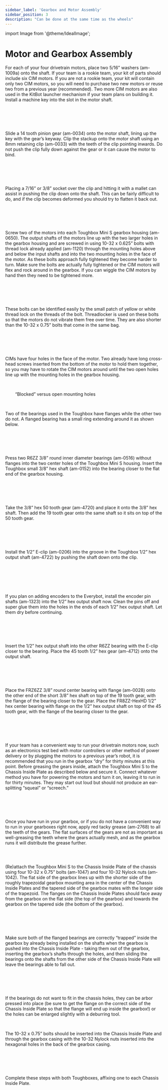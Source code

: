```yaml
---
sidebar_label: 'Gearbox and Motor Assembly'
sidebar_position: 3
description: "Can be done at the same time as the wheels"
---
```


import Image from '@theme/IdealImage';

# Motor and Gearbox Assembly

For each of your four drivetrain motors, place two 5/16&rdquo; washers (am-1009a) onto the shaft. If your team is a rookie team, your kit of parts should include six CIM motors. If you are not a rookie team, your kit will contain only two CIM motors, so you will need to purchase two new motors or reuse two from a previous year (recommended). Two more CIM motors are also used in the KitBot launcher mechanism if your team plans on building it. Install a machine key into the slot in the motor shaft.

<p><br /> </p>

<div style={{overflow: 'hidden', display: 'inline-block', margin: '0.00px 0.00px'}}><span style={{overflow: 'hidden', display: 'inline-block', margin: '0.00px 0.00px', border: '0.00px solid #000000', transform: 'rotate(0.00rad) translateZ(0px)',  width: '402.00px', height: '166.00px'}}><Image autoLoad={"true"} img={require("/static/media/chassis/p1/image_17.jpg")} style={{ width: '651.43px', height: '295.80px', marginLeft: '-37.10px', marginTop: '-35.65px', transform: 'rotate(0.00rad) translateZ(0px)', maxWidth: "none"}}></Image></span></div><div style={{overflow: 'hidden', display: 'inline-block', margin: '0.00px 0.00px'}}><span style={{overflow: 'hidden', display: 'inline-block', margin: '0.00px 0.00px', border: '0.00px solid #000000', transform: 'rotate(0.00rad) translateZ(0px)',  width: '210.54px', height: '164.99px'}}><Image autoLoad={"true"} img={require("/static/media/chassis/p1/image_18.jpg")} style={{ width: '363.33px', height: '164.99px', marginLeft: '-56.80px', marginTop: '0.00px', transform: 'rotate(0.00rad) translateZ(0px)', maxWidth: "none"}}></Image></span></div>

<p><br /> </p>

Slide a 14 tooth pinion gear (am-0034) onto the motor shaft, lining up the key with the gear&rsquo;s keyway. Clip the stackup onto the motor shaft using an 8mm retaining clip (am-0033) with the teeth of the clip pointing inwards. Do not push the clip fully down against the gear or it can cause the motor to bind.

<p><br /> </p>

<div style={{overflow: 'hidden', display: 'inline-block', margin: '0.00px 0.00px'}}><span style={{overflow: 'hidden', display: 'inline-block', margin: '0.00px 0.00px', border: '0.00px solid #000000', transform: 'rotate(0.00rad) translateZ(0px)',  width: '231.73px', height: '218.27px'}}><Image autoLoad={"true"} img={require("/static/media/chassis/p1/image_19.jpg")} style={{ width: '606.71px', height: '277.20px', marginLeft: '-121.34px', marginTop: '0.00px', transform: 'rotate(0.00rad) translateZ(0px)', maxWidth: "none"}}></Image></span></div><div style={{overflow: 'hidden', display: 'inline-block', margin: '0.00px 0.00px'}}><span style={{overflow: 'hidden', display: 'inline-block', margin: '0.00px 0.00px', border: '0.00px solid #000000', transform: 'rotate(0.00rad) translateZ(0px)',  width: '176.50px', height: '216.61px'}}><Image autoLoad={"true"} img={require("/static/media/chassis/p1/image_20.jpg")} style={{ width: '271.70px', height: '596.82px', marginLeft: '-48.26px', marginTop: '-159.95px', transform: 'rotate(0.00rad) translateZ(0px)', maxWidth: "none"}}></Image></span></div><div style={{overflow: 'hidden', display: 'inline-block', margin: '0.00px 0.00px'}}><span style={{overflow: 'hidden', display: 'inline-block', margin: '12.66px -12.66px', border: '0.00px solid #000000', transform: 'rotate(4.71rad) translateZ(0px)',  width: '217.83px', height: '192.50px'}}><Image autoLoad={"true"} img={require("/static/media/chassis/p1/image_21.jpg")} style={{ width: '614.34px', height: '278.12px', marginLeft: '-147.36px', marginTop: '-14.05px', transform: 'rotate(0.00rad) translateZ(0px)', maxWidth: "none"}}></Image></span></div>

<p><br /> </p>

Placing a 7/16&rdquo; or 3/8&rdquo; socket over the clip and hitting it with a mallet can assist in pushing the clip down onto the shaft. This can be fairly difficult to do, and if the clip becomes deformed you should try to flatten it back out.

<p><br /> </p>

<div style={{ textAlign: 'center'}}><div style={{overflow: 'hidden', display: 'inline-block', margin: '0.00px 0.00px'}}><span style={{overflow: 'hidden', display: 'inline-block', margin: '0.00px 0.00px', border: '0.00px solid #000000', transform: 'rotate(0.00rad) translateZ(0px)',  width: '223.31px', height: '183.90px'}}><Image autoLoad={"true"} img={require("/static/media/chassis/p1/image_22.jpg")} style={{ width: '523.72px', height: '237.59px', marginLeft: '-197.12px', marginTop: '-53.69px', transform: 'rotate(0.00rad) translateZ(0px)', maxWidth: "none"}}></Image></span></div></div>

<p><br /> </p>

Screw two of the motors into each Toughbox Mini S gearbox housing (am-0650). The output shafts of the motors line up with the two larger holes in the gearbox housing and are screwed in using 10-32 x 0.625&rdquo; bolts with thread lock already applied (am-1120) through the mounting holes above and below the input shafts and into the two mounting holes in the face of the motor. As these bolts approach fully tightened they become harder to turn. Make sure the bolts are actually fully tightened or the CIM motors will flex and rock around in the gearbox. If you can wiggle the CIM motors by hand then they need to be tightened more.

<p><br /> </p>

<div style={{ textAlign: 'center'}}><div style={{overflow: 'hidden', display: 'inline-block', margin: '0.00px 0.00px'}}><span style={{overflow: 'hidden', display: 'inline-block', margin: '0.00px 0.00px', border: '0.00px solid #000000', transform: 'rotate(0.00rad) translateZ(0px)',  width: '311.50px', height: '254.25px'}}><Image autoLoad={"true"} img={require("/static/media/chassis/p1/image_23.jpg")} style={{ width: '614.47px', height: '279.86px', marginLeft: '-97.29px', marginTop: '-9.04px', transform: 'rotate(0.00rad) translateZ(0px)', maxWidth: "none"}}></Image></span></div><div style={{overflow: 'hidden', display: 'inline-block', margin: '0.00px 0.00px'}}><span style={{overflow: 'hidden', display: 'inline-block', margin: '0.00px 0.00px', border: '0.00px solid #000000', transform: 'rotate(0.00rad) translateZ(0px)',  width: '290.74px', height: '253.75px'}}><Image autoLoad={"true"} img={require("/static/media/chassis/p1/image_24.jpg")} style={{ width: '307.17px', height: '253.75px', marginLeft: '-8.21px', marginTop: '0.00px', transform: 'rotate(0.00rad) translateZ(0px)', maxWidth: "none"}}></Image></span></div></div>

<p><br /> </p>

These bolts can be identified easily by the small patch of yellow or white thread lock on the threads of the bolt. Threadlocker is used on these bolts so that the motors do not vibrate them free over time. They are also shorter than the 10-32 x 0.75&rdquo; bolts that come in the same bag.

<p><br /> </p>

<div style={{ textAlign: 'center'}}><div style={{overflow: 'hidden', display: 'inline-block', margin: '0.00px 0.00px'}}><span style={{overflow: 'hidden', display: 'inline-block', margin: '0.00px 0.00px', border: '0.00px solid #000000', transform: 'rotate(0.00rad) translateZ(0px)',  width: '294.50px', height: '256.97px'}}><Image autoLoad={"true"} img={require("/static/media/chassis/p1/image_25.jpg")} style={{ width: '673.14px', height: '306.46px', marginLeft: '-153.33px', marginTop: '-18.29px', transform: 'rotate(0.00rad) translateZ(0px)', maxWidth: "none"}}></Image></span></div></div>

<p><br /> </p>

CIMs have four holes in the face of the motor. Two already have long cross-head screws inserted from the bottom of the motor to hold them together, so you may have to rotate the CIM motors around until the two open holes line up with the mounting holes in the gearbox housing.

<p><br /> </p>

<div style={{ textAlign: 'center'}}><div style={{overflow: 'hidden', display: 'inline-block', margin: '0.00px 0.00px'}}><span style={{overflow: 'hidden', display: 'inline-block', margin: '0.00px 0.00px', border: '0.00px solid #000000', transform: 'rotate(0.00rad) translateZ(0px)',  width: '173.50px', height: '204.88px'}}><Image autoLoad={"true"} img={require("/static/media/chassis/p1/image_26.jpg")} style={{ width: '267.81px', height: '587.80px', marginLeft: '-33.85px', marginTop: '-168.77px', transform: 'rotate(0.00rad) translateZ(0px)', maxWidth: "none"}}></Image></span></div><div style={{overflow: 'hidden', display: 'inline-block', margin: '0.00px 0.00px'}}><span style={{overflow: 'hidden', display: 'inline-block', margin: '0.00px 0.00px', border: '0.00px solid #000000', transform: 'rotate(0.00rad) translateZ(0px)',  width: '162.50px', height: '203.88px'}}><Image autoLoad={"true"} img={require("/static/media/chassis/p1/image_27.jpg")} style={{ width: '726.71px', height: '330.97px', marginLeft: '-242.24px', marginTop: '-31.83px', transform: 'rotate(0.00rad) translateZ(0px)', maxWidth: "none"}}></Image></span></div></div>

<div style={{ textAlign: 'center'}}>&nbsp;&nbsp;&nbsp;&nbsp;&nbsp;&nbsp;&nbsp;&nbsp;&ldquo;Blocked&rdquo; versus open mounting holes</div>

<p><br /> </p>

Two of the bearings used in the Toughbox have flanges while the other two do not. A flanged bearing has a small ring extending around it as shown below.

<p><br /> </p>

<div style={{ textAlign: 'center'}}><div style={{overflow: 'hidden', display: 'inline-block', margin: '0.00px 0.00px'}}><span style={{overflow: 'hidden', display: 'inline-block', margin: '0.00px 0.00px', border: '0.00px solid #000000', transform: 'rotate(0.00rad) translateZ(0px)',  width: '292.00px', height: '170.00px'}}><Image autoLoad={"true"} img={require("/static/media/chassis/p1/image_28.jpg")} style={{ width: '316.00px', height: '170.00px', marginLeft: '0.00px', marginTop: '0.00px', transform: 'rotate(0.00rad) translateZ(0px)', maxWidth: "none"}}></Image></span></div></div>

<p><br /> </p>

Press two R6ZZ 3/8&rdquo; round inner diameter bearings (am-0516) without flanges into the two center holes of the Toughbox Mini S housing. Insert the Toughbox small 3/8&rdquo; hex shaft (am-0152) into the bearing closer to the flat end of the gearbox housing.

<p><br /> </p>

<div style={{ textAlign: 'center'}}><div style={{overflow: 'hidden', display: 'inline-block', margin: '0.00px 0.00px'}}><span style={{overflow: 'hidden', display: 'inline-block', margin: '0.00px 0.00px', border: '0.00px solid #000000', transform: 'rotate(0.00rad) translateZ(0px)',  width: '253.59px', height: '217.90px'}}><Image autoLoad={"true"} img={require("/static/media/chassis/p1/image_29.jpg")} style={{ width: '676.24px', height: '308.03px', marginLeft: '-148.40px', marginTop: '-14.63px', transform: 'rotate(0.00rad) translateZ(0px)', maxWidth: "none"}}></Image></span></div><div style={{overflow: 'hidden', display: 'inline-block', margin: '0.00px 0.00px'}}><span style={{overflow: 'hidden', display: 'inline-block', margin: '0.00px 0.00px', border: '0.00px solid #000000', transform: 'rotate(0.00rad) translateZ(0px)',  width: '268.18px', height: '218.90px'}}><Image autoLoad={"true"} img={require("/static/media/chassis/p1/image_30.jpg")} style={{ width: '510.14px', height: '231.31px', marginLeft: '-89.63px', marginTop: '-12.41px', transform: 'rotate(0.00rad) translateZ(0px)', maxWidth: "none"}}></Image></span></div></div>

<p><br /> </p>

Take the 3/8&rdquo; hex 50 tooth gear (am-4720) and place it onto the 3/8&rdquo; hex shaft. Then add the 19 tooth gear onto the same shaft so it sits on top of the 50 tooth gear.

<p><br /> </p>

<div style={{ textAlign: 'center'}}><div style={{overflow: 'hidden', display: 'inline-block', margin: '0.00px 0.00px'}}><span style={{overflow: 'hidden', display: 'inline-block', margin: '0.00px 0.00px', border: '0.00px solid #000000', transform: 'rotate(0.00rad) translateZ(0px)',  width: '288.00px', height: '273.80px'}}><Image autoLoad={"true"} img={require("/static/media/chassis/p1/image_31.jpg")} style={{ width: '604.43px', height: '273.80px', marginLeft: '-122.58px', marginTop: '-0.00px', transform: 'rotate(0.00rad) translateZ(0px)', maxWidth: "none"}}></Image></span></div><div style={{overflow: 'hidden', display: 'inline-block', margin: '0.00px 0.00px'}}><span style={{overflow: 'hidden', display: 'inline-block', margin: '0.00px 0.00px', border: '0.00px solid #000000', transform: 'rotate(0.00rad) translateZ(0px)',  width: '283.00px', height: '273.77px'}}><Image autoLoad={"true"} img={require("/static/media/chassis/p1/image_32.jpg")} style={{ width: '692.95px', height: '315.94px', marginLeft: '-167.46px', marginTop: '-34.08px', transform: 'rotate(0.00rad) translateZ(0px)', maxWidth: "none"}}></Image></span></div></div>

<p><br /> </p>

Install the 1/2&rdquo; E-clip (am-0206) into the groove in the Toughbox 1/2&rdquo; hex output shaft (am-4722) by pushing the shaft down onto the clip.

<p><br /> </p>

<div style={{ textAlign: 'center'}}><div style={{overflow: 'hidden', display: 'inline-block', margin: '0.00px 0.00px'}}><span style={{overflow: 'hidden', display: 'inline-block', margin: '0.00px 0.00px', border: '0.00px solid #000000', transform: 'rotate(0.00rad) translateZ(0px)',  width: '387.00px', height: '128.40px'}}><Image autoLoad={"true"} img={require("/static/media/chassis/p1/image_33.jpg")} style={{ width: '553.96px', height: '252.62px', marginLeft: '-77.71px', marginTop: '-67.59px', transform: 'rotate(0.00rad) translateZ(0px)', maxWidth: "none"}}></Image></span></div><div style={{overflow: 'hidden', display: 'inline-block', margin: '0.00px 0.00px'}}><span style={{overflow: 'hidden', display: 'inline-block', margin: '0.00px 0.00px', border: '0.00px solid #000000', transform: 'rotate(0.00rad) translateZ(0px)',  width: '162.50px', height: '128.49px'}}><Image autoLoad={"true"} img={require("/static/media/chassis/p1/image_34.jpg")} style={{ width: '453.49px', height: '206.53px', marginLeft: '-86.92px', marginTop: '-23.01px', transform: 'rotate(0.00rad) translateZ(0px)', maxWidth: "none"}}></Image></span></div>&nbsp; </div>

<p><br /> </p>

If you plan on adding encoders to the Everybot, install the encoder pin shafts (am-1323) into the 1/2&rdquo; hex output shaft now. Clean the pins off and super glue them into the holes in the ends of each 1/2&rdquo; hex output shaft. Let them dry before continuing.

<p><br /> </p>

<div style={{ textAlign: 'center'}}><div style={{overflow: 'hidden', display: 'inline-block', margin: '0.00px 0.00px'}}><span style={{overflow: 'hidden', display: 'inline-block', margin: '0.00px 0.00px', border: '0.00px solid #000000', transform: 'rotate(0.00rad) translateZ(0px)',  width: '463.00px', height: '101.40px'}}><Image autoLoad={"true"} img={require("/static/media/chassis/p1/image_35.jpg")} style={{ width: '720.00px', height: '328.76px', marginLeft: '-54.00px', marginTop: '-72.60px', transform: 'rotate(0.00rad) translateZ(0px)', maxWidth: "none"}}></Image></span></div></div>

<p><br /> </p>

Insert the 1/2&rdquo; hex output shaft into the other R6ZZ bearing with the E-clip closer to the bearing. Place the 45 tooth 1/2&rdquo; hex gear (am-4712) onto the output shaft.

<p><br /> </p>

<div style={{ textAlign: 'center'}}><div style={{overflow: 'hidden', display: 'inline-block', margin: '0.00px 0.00px'}}><span style={{overflow: 'hidden', display: 'inline-block', margin: '0.00px 0.00px', border: '0.00px solid #000000', transform: 'rotate(0.00rad) translateZ(0px)',  width: '265.00px', height: '283.00px'}}><Image autoLoad={"true"} img={require("/static/media/chassis/p1/image_36.jpg")} style={{ width: '720.00px', height: '328.46px', marginLeft: '-176.00px', marginTop: '0.00px', transform: 'rotate(0.00rad) translateZ(0px)', maxWidth: "none"}}></Image></span></div><div style={{overflow: 'hidden', display: 'inline-block', margin: '0.00px 0.00px'}}><span style={{overflow: 'hidden', display: 'inline-block', margin: '0.00px 0.00px', border: '0.00px solid #000000', transform: 'rotate(0.00rad) translateZ(0px)',  width: '266.99px', height: '282.90px'}}><Image autoLoad={"true"} img={require("/static/media/chassis/p1/image_37.jpg")} style={{ width: '281.87px', height: '617.61px', marginLeft: '-8.61px', marginTop: '-96.62px', transform: 'rotate(0.00rad) translateZ(0px)', maxWidth: "none"}}></Image></span></div></div>

<p><br /> </p>

Place the FRZ6ZZ 3/8&rdquo; round center bearing with flange (am-0028) onto the other end of the short 3/8&rdquo; hex shaft on top of the 19 tooth gear, with the flange of the bearing closer to the gear. Place the FR8ZZ-HexHD 1/2&rdquo; hex center bearing with flange on the 1/2&rdquo; hex output shaft on top of the 45 tooth gear, with the flange of the bearing closer to the gear.

<p><br /> </p>

<div style={{ textAlign: 'center'}}><div style={{overflow: 'hidden', display: 'inline-block', margin: '0.00px 0.00px'}}><span style={{overflow: 'hidden', display: 'inline-block', margin: '0.00px 0.00px', border: '0.00px solid #000000', transform: 'rotate(0.00rad) translateZ(0px)',  width: '331.19px', height: '343.90px'}}><Image autoLoad={"true"} img={require("/static/media/chassis/p1/image_38.jpg")} style={{ width: '331.19px', height: '726.35px', marginLeft: '0.00px', marginTop: '-107.34px', transform: 'rotate(0.00rad) translateZ(0px)', maxWidth: "none"}}></Image></span></div><div style={{overflow: 'hidden', display: 'inline-block', margin: '0.00px 0.00px'}}><span style={{overflow: 'hidden', display: 'inline-block', margin: '0.00px 0.00px', border: '0.00px solid #000000', transform: 'rotate(0.00rad) translateZ(0px)',  width: '253.45px', height: '343.90px'}}><Image autoLoad={"true"} img={require("/static/media/chassis/p1/image_39.jpg")} style={{ width: '253.45px', height: '558.94px', marginLeft: '0.00px', marginTop: '-24.64px', transform: 'rotate(0.00rad) translateZ(0px)', maxWidth: "none"}}></Image></span></div></div>

<p><br /> </p>

If your team has a convenient way to run your drivetrain motors now, such as an electronics test bed with motor controllers or other method of power delivery or by plugging the motors to a previous year&rsquo;s robot, it is recommended that you run in the gearbox &ldquo;dry&rdquo; for thirty minutes at this point. Before greasing the gears inside, attach the Toughbox Mini S to the Chassis Inside Plate as described below and secure it. Connect whatever method you have for powering the motors and turn it on, leaving it to run in for thirty minutes. They may start out loud but should not produce an ear-splitting &ldquo;squeal&rdquo; or &ldquo;screech.&rdquo;

<p><br /> </p>

<div style={{ textAlign: 'center'}}><div style={{overflow: 'hidden', display: 'inline-block', margin: '0.00px 0.00px'}}><span style={{overflow: 'hidden', display: 'inline-block', margin: '0.00px 0.00px', border: '0.00px solid #000000', transform: 'rotate(0.00rad) translateZ(0px)',  width: '487.00px', height: '278.60px'}}><Image autoLoad={"true"} img={require("/static/media/chassis/p1/image_40.jpg")} style={{ width: '720.00px', height: '327.59px', marginLeft: '-83.00px', marginTop: '-11.19px', transform: 'rotate(0.00rad) translateZ(0px)', maxWidth: "none"}}></Image></span></div></div>

<p><br /> </p>

Once you have run in your gearbox, or if you do not have a convenient way to run in your gearboxes right now, apply red tacky grease (am-2768) to all the teeth of the gears. The flat surfaces of the gears are not as important as well-greasing the teeth where the gears actually mesh, and as the gearbox runs it will distribute the grease further.

<p><br /> </p>

<div style={{ textAlign: 'center'}}><div style={{overflow: 'hidden', display: 'inline-block', margin: '0.00px 0.00px'}}><span style={{overflow: 'hidden', display: 'inline-block', margin: '0.00px 0.00px', border: '0.00px solid #000000', transform: 'rotate(0.00rad) translateZ(0px)',  width: '304.00px', height: '271.40px'}}><Image autoLoad={"true"} img={require("/static/media/chassis/p1/image_41.jpg")} style={{ width: '720.00px', height: '328.45px', marginLeft: '-184.00px', marginTop: '-19.60px', transform: 'rotate(0.00rad) translateZ(0px)', maxWidth: "none"}}></Image></span></div><div style={{overflow: 'hidden', display: 'inline-block', margin: '0.00px 0.00px'}}><span style={{overflow: 'hidden', display: 'inline-block', margin: '0.00px 0.00px', border: '0.00px solid #000000', transform: 'rotate(0.00rad) translateZ(0px)',  width: '280.50px', height: '271.84px'}}><Image autoLoad={"true"} img={require("/static/media/chassis/p1/image_42.jpg")} style={{ width: '623.33px', height: '284.33px', marginLeft: '-118.61px', marginTop: '0.00px', transform: 'rotate(0.00rad) translateZ(0px)', maxWidth: "none"}}></Image></span></div></div>

<div style={{pageBreakAfter: 'always'}}></div>

(Re)attach the Toughbox Mini S to the Chassis Inside Plate of the chassis using four 10-32 x 0.75&rdquo; bolts (am-1047) and four 10-32 Nylock nuts (am-1042). The flat side of the gearbox lines up with the shorter side of the roughly trapezoidal gearbox mounting area in the center of the Chassis Inside Plates and the tapered side of the gearbox mates with the longer side of the trapezoid. The flanges on the Chassis Inside Plates should face away from the gearbox on the flat side (the top of the gearbox) and towards the gearbox on the tapered side (the bottom of the gearbox).

<p><br /> </p>

<div style={{ textAlign: 'center'}}><div style={{overflow: 'hidden', display: 'inline-block', margin: '0.00px 0.00px'}}><span style={{overflow: 'hidden', display: 'inline-block', margin: '0.00px 0.00px', border: '0.00px solid #000000', transform: 'rotate(0.00rad) translateZ(0px)',  width: '303.50px', height: '230.84px'}}><Image autoLoad={"true"} img={require("/static/media/chassis/p1/image_43.jpg")} style={{ width: '544.94px', height: '248.58px', marginLeft: '-109.74px', marginTop: '0.00px', transform: 'rotate(0.00rad) translateZ(0px)', maxWidth: "none"}}></Image></span></div><div style={{overflow: 'hidden', display: 'inline-block', margin: '0.00px 0.00px'}}><span style={{overflow: 'hidden', display: 'inline-block', margin: '0.00px 0.00px', border: '0.00px solid #000000', transform: 'rotate(0.00rad) translateZ(0px)',  width: '309.20px', height: '231.90px'}}><Image autoLoad={"true"} img={require("/static/media/chassis/p1/image_44.jpg")} style={{ width: '593.66px', height: '270.67px', marginLeft: '-120.38px', marginTop: '-9.56px', transform: 'rotate(0.00rad) translateZ(0px)', maxWidth: "none"}}></Image></span></div></div>

<p><br /> </p>

Make sure both of the flanged bearings are correctly &ldquo;trapped&rdquo; inside the gearbox by already being installed on the shafts when the gearbox is pushed into the Chassis Inside Plate - taking them out of the gearbox, inserting the gearbox&rsquo;s shafts through the holes, and then sliding the bearings onto the shafts from the other side of the Chassis Inside Plate will leave the bearings able to fall out.

<p><br /> </p>

<div style={{ textAlign: 'center'}}><div style={{overflow: 'hidden', display: 'inline-block', margin: '0.00px 0.00px'}}><span style={{overflow: 'hidden', display: 'inline-block', margin: '0.00px 0.00px', border: '0.00px solid #000000', transform: 'rotate(0.00rad) translateZ(0px)',  width: '192.12px', height: '234.50px'}}><Image autoLoad={"true"} img={require("/static/media/chassis/p1/image_45.jpg")} style={{ width: '192.12px', height: '250.51px', marginLeft: '0.00px', marginTop: '-16.01px', transform: 'rotate(0.00rad) translateZ(0px)', maxWidth: "none"}}></Image></span></div><div style={{overflow: 'hidden', display: 'inline-block', margin: '0.00px 0.00px'}}><span style={{overflow: 'hidden', display: 'inline-block', margin: '0.00px 0.00px', border: '0.00px solid #000000', transform: 'rotate(0.00rad) translateZ(0px)',  width: '209.94px', height: '231.50px'}}><Image autoLoad={"true"} img={require("/static/media/chassis/p1/image_46.jpg")} style={{ width: '209.94px', height: '249.31px', marginLeft: '0.00px', marginTop: '0.00px', transform: 'rotate(0.00rad) translateZ(0px)', maxWidth: "none"}}></Image></span></div><div style={{overflow: 'hidden', display: 'inline-block', margin: '0.00px 0.00px'}}><span style={{overflow: 'hidden', display: 'inline-block', margin: '0.00px 0.00px', border: '0.00px solid #000000', transform: 'rotate(0.00rad) translateZ(0px)',  width: '204.21px', height: '231.81px'}}><Image autoLoad={"true"} img={require("/static/media/chassis/p1/image_47.jpg")} style={{ width: '269.99px', height: '307.45px', marginLeft: '-26.52px', marginTop: '-51.10px', transform: 'rotate(0.00rad) translateZ(0px)', maxWidth: "none"}}></Image></span></div></div>

<p><br /> </p>

If the bearings do not want to fit in the chassis holes, they can be arbor pressed into place (be sure to get the flange on the correct side of the Chassis Inside Plate so that the flange will end up inside the gearbox!) or the holes can be enlarged slightly with a deburring tool.

<p><br /> </p>

The 10-32 x 0.75&rdquo; bolts should be inserted into the Chassis Inside Plate and through the gearbox casing with the 10-32 Nylock nuts inserted into the hexagonal holes in the back of the gearbox casing.

<p><br /> </p>

<div style={{ textAlign: 'center'}}><div style={{overflow: 'hidden', display: 'inline-block', margin: '0.00px 0.00px'}}><span style={{overflow: 'hidden', display: 'inline-block', margin: '0.00px 0.00px', border: '0.00px solid #000000', transform: 'rotate(0.00rad) translateZ(0px)',  width: '314.50px', height: '280.32px'}}><Image autoLoad={"true"} img={require("/static/media/chassis/p1/image_48.jpg")} style={{ width: '615.33px', height: '280.32px', marginLeft: '-117.94px', marginTop: '0.00px', transform: 'rotate(0.00rad) translateZ(0px)', maxWidth: "none"}}></Image></span></div><div style={{overflow: 'hidden', display: 'inline-block', margin: '0.00px 0.00px'}}><span style={{overflow: 'hidden', display: 'inline-block', margin: '0.00px 0.00px', border: '0.00px solid #000000', transform: 'rotate(0.00rad) translateZ(0px)',  width: '283.00px', height: '279.60px'}}><Image autoLoad={"true"} img={require("/static/media/chassis/p1/image_49.jpg")} style={{ width: '720.00px', height: '328.00px', marginLeft: '-169.00px', marginTop: '0.00px', transform: 'rotate(0.00rad) translateZ(0px)', maxWidth: "none"}}></Image></span></div></div>

<p><br /> </p>

Complete these steps with both Toughboxes, affixing one to each Chassis Inside Plate.